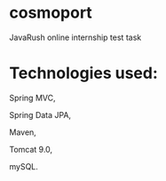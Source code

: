 # cosmoport
JavaRush online internship test task

# Technologies used:
Spring MVC,

Spring Data JPA,

Maven,

Tomcat 9.0,

mySQL.
